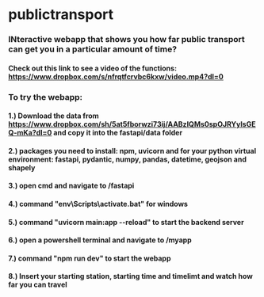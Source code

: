 # publictransport

### INteractive webapp that shows you how far public transport can get you in a particular amount of time?

#### Check out this link to see a video of the functions: https://www.dropbox.com/s/nfrqtfcrvbc6kxw/video.mp4?dl=0

### To try the webapp:
#### 1.) Download the data from https://www.dropbox.com/sh/5at5fborwzi73ij/AABzIQMs0spOJRYyIsGEQ-mKa?dl=0 and copy it into the fastapi/data folder
#### 2.) packages you need to install: npm, uvicorn and for your python virtual environment: fastapi, pydantic, numpy, pandas, datetime, geojson and shapely
#### 3.) open cmd and navigate to /fastapi 
#### 4.) command "env\Scripts\activate.bat" for windows
#### 5.) command "uvicorn main:app --reload" to start the backend server 
#### 6.) open a powershell terminal and navigate to /myapp
#### 7.) command "npm run dev" to start the webapp
#### 8.) Insert your starting station, starting time and timelimt and watch how far you can travel



